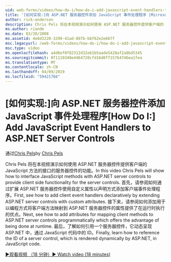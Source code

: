 ```yaml
---
uid: web-forms/videos/how-do-i/how-do-i-add-javascript-event-handlers-to-aspnet-server-controls
title: '[如何实现:]向 ASP.NET 服务器控件添加 JavaScript 事件处理程序 |Microsoft Docs'
author: rick-anderson
description: Chris Pels 将在本视频演示如何使用 ASP.NET 服务器控件提供客户端的 JavaScript 方法的接口的 server contr.功能...
ms.author: riande
ms.date: 03/20/2008
ms.assetid: 4e8d3220-3299-41ad-897b-bbf62e2e667f
msc.legacyurl: /web-forms/videos/how-do-i/how-do-i-add-javascript-event-handlers-to-aspnet-server-controls
msc.type: video
ms.openlocfilehash: a4d6ef0f82312d32eb1b5aade5428af2a8bd5345
ms.sourcegitcommit: 0f1119340e4464720cfd16d0ff15764746ea1fea
ms.translationtype: MT
ms.contentlocale: zh-CN
ms.lasthandoff: 04/09/2019
ms.locfileid: "59421766"
---
```

# <a name="how-do-i-add-javascript-event-handlers-to-aspnet-server-controls"></a><span data-ttu-id="a5ccb-103">[如何实现:]向 ASP.NET 服务器控件添加 JavaScript 事件处理程序</span><span class="sxs-lookup"><span data-stu-id="a5ccb-103">[How Do I:] Add JavaScript Event Handlers to ASP.NET Server Controls</span></span>

<span data-ttu-id="a5ccb-104">通过[Chris Pels](https://twitter.com/chrispels)</span><span class="sxs-lookup"><span data-stu-id="a5ccb-104">by [Chris Pels](https://twitter.com/chrispels)</span></span>

<span data-ttu-id="a5ccb-105">Chris Pels 将在本视频演示如何使用 ASP.NET 服务器控件提供客户端的 JavaScript 方法的接口的服务器控件的功能。</span><span class="sxs-lookup"><span data-stu-id="a5ccb-105">In this video Chris Pels will show how to interface JavaScript methods with ASP.NET server controls to provide client side functionality for the server controls.</span></span> <span data-ttu-id="a5ccb-106">首先，请参阅如何通过扩展 ASP.NET 服务器控件使用自定义属性以声明方式添加客户端事件处理程序。</span><span class="sxs-lookup"><span data-stu-id="a5ccb-106">First, see how to add client event handlers declaratively by extending ASP.NET server controls with custom attributes.</span></span> <span data-ttu-id="a5ccb-107">接下来，请参阅如何添加用于以编程方式将客户端方法映射到 ASP.NET 服务器控件的属性提供了在运行时执行的优点。</span><span class="sxs-lookup"><span data-stu-id="a5ccb-107">Next, see how to add attributes for mapping client methods to ASP.NET server controls programmatically which offers the advantage of being done at runtime.</span></span> <span data-ttu-id="a5ccb-108">最后，了解如何引用一个服务器控件，它动态呈现 ASP.NET 中，通过 JavaScript 代码中的 ID。</span><span class="sxs-lookup"><span data-stu-id="a5ccb-108">Finally, learn how to reference the ID of a server control, which is rendered dynamically by ASP.NET, in JavaScript code.</span></span>

[<span data-ttu-id="a5ccb-109">&#9654;观看视频 （18 分钟）</span><span class="sxs-lookup"><span data-stu-id="a5ccb-109">&#9654; Watch video (18 minutes)</span></span>](https://channel9.msdn.com/Blogs/ASP-NET-Site-Videos/how-do-i-add-javascript-event-handlers-to-aspnet-server-controls)

